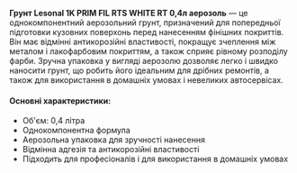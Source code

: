 **Грунт Lesonal 1K PRIM FIL RTS WHITE RT 0,4л аерозоль** — це однокомпонентний аерозольний грунт, призначений для попередньої підготовки кузовних поверхонь перед нанесенням фінішних покриттів. Він має відмінні антикорозійні властивості, покращує зчеплення між металом і лакофарбовим покриттям, а також сприяє рівному розподілу фарби. Зручна упаковка у вигляді аерозолю дозволяє легко і швидко наносити грунт, що робить його ідеальним для дрібних ремонтів, а також для використання в домашніх умовах і невеликих автосервісах.

#### Основні характеристики:

- Об'єм: 0,4 літра
- Однокомпонентна формула
- Аерозольна упаковка для зручності нанесення
- Відмінна адгезія та антикорозійні властивості
- Підходить для професіоналів і для використання в домашніх умовах
